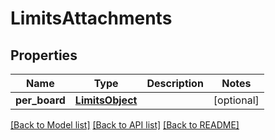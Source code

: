 # LimitsAttachments

## Properties
Name | Type | Description | Notes
------------ | ------------- | ------------- | -------------
**per_board** | [**LimitsObject**](LimitsObject.md) |  | [optional] 

[[Back to Model list]](../README.md#documentation-for-models) [[Back to API list]](../README.md#documentation-for-api-endpoints) [[Back to README]](../README.md)

